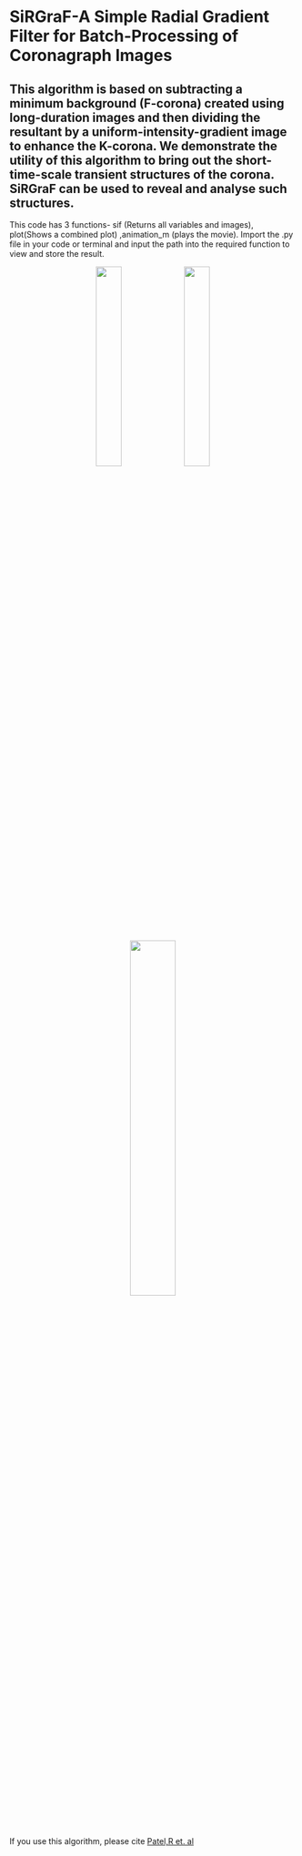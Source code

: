 # SiRGraF-A Simple Radial Gradient Filter for Batch-Processing of Coronagraph Images
This algorithm is based on subtracting a minimum background (F-corona) created using long-duration images and then dividing the resultant by a uniform-intensity-gradient image to enhance the K-corona. We demonstrate the utility of this algorithm to bring out the short-time-scale transient structures of the corona. SiRGraF can be used to reveal and analyse such structures. 
------------------------------------------------------------------------------------------------------------------
This code has 3 functions- sif (Returns all variables and images), plot(Shows a combined plot) ,animation_m (plays the movie).
Import the .py file in your code or terminal and input the path into the required function to view and store the result.
<p align="middle">
<img src="https://user-images.githubusercontent.com/18225725/213918680-9ab034ab-31d7-458e-ab97-1604e7509912.png" width="30%" height="30%"/>
<img src="https://user-images.githubusercontent.com/18225725/213918693-0e6f27b8-63f2-47b7-8bdd-df2eb44d92f5.png" width="30%" height="30%"/>
</p>
<p align="middle"> <img src="https://user-images.githubusercontent.com/18225725/213918700-90b3ef0c-7ec4-49fa-8d7c-075e65e94112.gif" width="40%" height="40%" /> </p>
If you use this algorithm, please cite <a href="https://rdcu.be/c3Xcd">Patel,R et. al</a>
